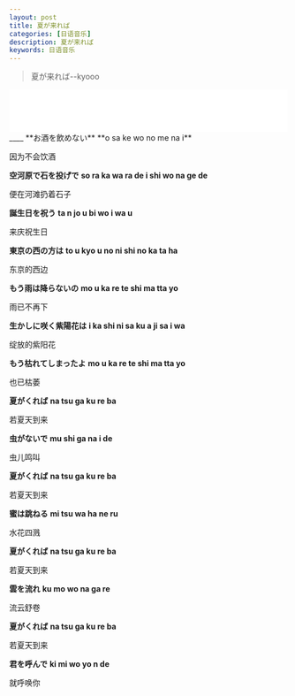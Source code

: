 ```yaml
---
layout: post
title: 夏が来れば
categories: [日语音乐]
description: 夏が来れば
keywords: 日语音乐
---
```


>夏が来れば--kyooo

<iframe border="1" frameborder="0" height="77" marginheight="0" marginwidth="0" src="//music.163.com/outchain/player?type=2&amp;id=29273895&amp;auto=0&amp;height=66" width="100%">
</iframe>
____
**お酒を飲めない**
**o sa ke wo no me na i**

因为不会饮酒

**空河原で石を投げで**
**so ra ka wa ra de i shi wo na ge de**

便在河滩扔着石子

**誕生日を祝う**
**ta n jo u bi wo i wa u**

来庆祝生日

**東京の西の方は**
**to u kyo u no ni shi no ka ta ha**

东京的西边

**もう雨は降らないの**
**mo u ka re te shi ma tta yo**

雨已不再下

**生かしに咲く紫陽花は**
**i ka shi ni sa ku a ji sa i wa**

绽放的紫阳花

**もう枯れてしまったよ**
**mo u ka re te shi ma tta yo**

也已枯萎

**夏がくれば**
**na tsu ga ku re ba**

若夏天到来

**虫がないで**
**mu shi ga na i de**

虫儿鸣叫

**夏がくれば**
**na tsu ga ku re ba**

若夏天到来

**蜜は跳ねる**
**mi tsu wa ha ne ru**

水花四溅

**夏がくれば**
**na tsu ga ku re ba**

若夏天到来

**雲を流れ**
**ku mo wo na ga re**

流云舒卷

**夏がくれば**
**na tsu ga ku re ba**

若夏天到来

**君を呼んで**
**ki mi wo yo n de**

就呼唤你

 